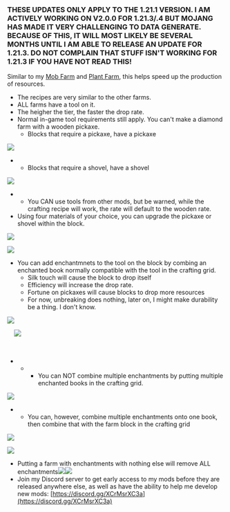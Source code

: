 ### THESE UPDATES ONLY APPLY TO THE 1.21.1 VERSION. I AM ACTIVELY WORKING ON V2.0.0 FOR 1.21.3/.4 BUT MOJANG HAS MADE IT VERY CHALLENGING TO DATA GENERATE. BECAUSE OF THIS, IT WILL MOST LIKELY BE SEVERAL MONTHS UNTIL I AM ABLE TO RELEASE AN UPDATE FOR 1.21.3. DO NOT COMPLAIN THAT STUFF ISN'T WORKING FOR 1.21.3 IF YOU HAVE NOT READ THIS!

Similar to my [Mob Farm](https://www.curseforge.com/minecraft/mc-mods/mob-farms-neoforge) and [Plant Farm](https://www.curseforge.com/minecraft/mc-mods/plant-farms), this helps speed up the production of resources.

*   The recipes are very similar to the other farms. 
*   ALL farms have a tool on it.
*   The heigher the tier, the faster the drop rate.
*   Normal in-game tool requirements still apply. You can't make a diamond farm with a wooden pickaxe.  
    *   Blocks that require a pickaxe, have a pickaxe

![](https://media.forgecdn.net/attachments/description/1164206/description_8f871e0d-250b-4a49-a4c3-3890434d175f.png)

*   *   Blocks that require a shovel, have a shovel

![](https://media.forgecdn.net/attachments/description/1164206/description_8b8ae016-926c-487c-94b0-02362ecfee28.png)

*   *   You CAN use tools from other mods, but be warned, while the crafting recipe will work, the rate will default to the wooden rate.
*   Using four materials of your choice, you can upgrade the pickaxe or shovel within the block.

![](https://media.forgecdn.net/attachments/description/1164206/description_66a921f3-8614-404e-8486-f61261d0529e.png)

![](https://media.forgecdn.net/attachments/description/1164206/description_6681dc79-ba76-4711-bdd1-e83f46411c8a.png)

*   You can add enchantmnets to the tool on the block by combing an enchanted book normally compatible with the tool in the crafting grid.
    *   Silk touch will cause the block to drop itself
    *   Efficiency will increase the drop rate.
    *   Fortune on pickaxes will cause blocks to drop more resources
    *   For now, unbreaking does nothing, later on, I might make durability be a thing. I don't know.

![](https://media.forgecdn.net/attachments/description/1164206/description_ebc590b2-39f7-45bf-9494-578e2ab704d3.png)

    ![](https://media.forgecdn.net/attachments/description/1164206/description_1c1b1e23-338f-4b36-b92d-eacc4356a523.png)

 

*   *   *   You can NOT combine multiple enchantments by putting multiple enchanted books in the crafting grid.

![](https://media.forgecdn.net/attachments/description/1164206/description_7ccaf03a-4f7c-4c3d-bddd-6a7e3207161e.png)

*   *   You can, however, combine multiple enchantments onto one book, then combine that with the farm block in the crafting grid

![](https://media.forgecdn.net/attachments/description/1164206/description_da720e62-5f4f-496a-9543-f6f0d1e3dd55.png)

![](https://media.forgecdn.net/attachments/description/1164206/description_fd71d3cf-3dd8-4f36-bd1d-56025616a56e.png)

*   Putting a farm with enchantments with nothing else will remove ALL enchantments![](https://media.forgecdn.net/attachments/description/1164206/description_48aabf5f-2eca-463b-9ff2-7d5628ea31e9.png)![](https://media.forgecdn.net/attachments/description/1164206/description_88d3ef1c-d8d6-42d4-9fba-1bb1a8e0b464.png)
*   Join my Discord server to get early access to my mods before they are released anywhere else, as well as have the ability to help me develop new mods: [https://discord.gg/XCrMsrXC3a](https://discord.gg/XCrMsrXC3a)
